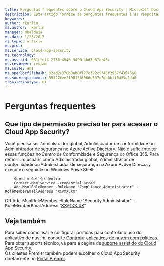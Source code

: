 ```yaml
---
title: Perguntas frequentes sobre o Cloud App Security | Microsoft Docs
description: Este artigo fornece as perguntas frequentes e as respostas sobre o Cloud App Security.
keywords: 
author: rkarlin
ms.author: rkarlin
manager: mbaldwin
ms.date: 1/23/2017
ms.topic: article
ms.prod: 
ms.service: cloud-app-security
ms.technology: 
ms.assetid: 081c2cf4-2750-4546-9490-4b65e87ae48c
ms.reviewer: reutam
ms.suite: ems
ms.openlocfilehash: 92ad2a378b0ab0f127ef22c9746f2957f43576a8
ms.sourcegitcommit: 355226ee21981563066d637e7db0bff0d53c2da6
translationtype: HT
---
```

# <a name="frequently-asked-questions"></a>Perguntas frequentes

## <a name="what-kind-of-permissions-do-i-need-to-have-in-order-to-access-cloud-app-security"></a>Que tipo de permissão preciso ter para acessar o Cloud App Security?

Você precisa ser Administrador global, Administrador de conformidade ou Administrador de segurança no Azure Active Directory. Não é suficiente ter essas funções no Centro de Conformidade e Segurança do Office 365.
Para definir um usuário como Administrador global, Administrador de conformidade ou Administrador de segurança no Azure Active Directory, execute o seguinte no Windows PowerShell:

        $cred = Get-Credential
        Connect-MsolService -credential $cred
        Add-MsolRoleMember -RoleName "Compliance Administrator" -RoleMemberEmailAddress "XX@XX.XX"
 OR Add-MsolRoleMember -RoleName "Security Administrator" -RoleMemberEmailAddress “XX@XX.XX”

## <a name="see-also"></a>Veja também  
Para saber como usar e configurar políticas para controlar o uso do aplicativo de nuvem, consulte [Controlar aplicativos de nuvem com políticas](control-cloud-apps-with-policies.md).   
Para obter suporte técnico, vá para a página de [suporte assistido do Cloud App Security](http://support.microsoft.com/oas/default.aspx?prid=16031).   
Os clientes Premier também podem escolher o Cloud App Security diretamente no [Portal Premier](https://premier.microsoft.com/).  
